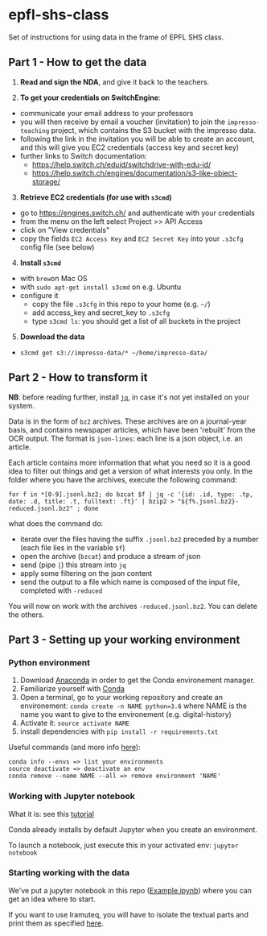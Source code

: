 # epfl-shs-class

Set of instructions for using data in the frame of EPFL SHS class.

## Part 1 - How to get the data

1. **Read and sign the NDA**, and give it back to the teachers.

2. **To get your credentials on SwitchEngine**:

  - communicate your email address to your professors
  - you will then receive by email a voucher (invitation) to join the `impresso-teaching` project, which contains the S3 bucket with the impresso data.
  - following the link in the invitation you will be able to create an account, and this will give you EC2 credentials (access key and secret key)
  - further links to Switch documentation:
    - https://help.switch.ch/eduid/switchdrive-with-edu-id/
    - https://help.switch.ch/engines/documentation/s3-like-object-storage/
    
3. **Retrieve EC2 credentials (for use with `s3cmd`)**
  - go to https://engines.switch.ch/ and authenticate with your credentials
  - from the menu on the left select Project >> API Access
  - click on "View credentials"
  - copy the fields `EC2 Access Key` and `EC2 Secret Key` into your `.s3cfg` config file (see below)

4. **Install `s3cmd`**
  - with `brew`on Mac OS
  - with `sudo apt-get install s3cmd` on e.g. Ubuntu
  - configure it
    - copy the file `.s3cfg` in this repo to your home (e.g. `~/`)
    - add access_key and secret_key to `.s3cfg`
    - type `s3cmd ls`: you should get a list of all buckets in the project

5. **Download the data**
  - ```s3cmd get s3://impresso-data/* ~/home/impresso-data/```

## Part 2 - How to transform it

**NB**: before reading further, install [`jq`](https://github.com/stedolan/jq/wiki/Installation), in case it's not yet installed on your system.

Data is in the form of `bz2` archives. These archives are on a journal-year basis, and contains newspaper articles, which have been 'rebuilt' from the OCR output. The format is `json-lines`: each line is a json object, i.e. an article.

Each article contains more information that what you need so it is a good idea to filter out things and get a version of what interests you only. In the folder where you have the archives, execute the following command:

`for f in *[0-9].jsonl.bz2; do bzcat $f | jq -c '{id: .id, type: .tp, date: .d, title: .t, fulltext: .ft}' | bzip2 > "${f%.jsonl.bz2}-reduced.jsonl.bz2" ; done`

what does the command do:
- iterate over the files having the suffix `.jsonl.bz2` preceded by a number (each file lies in the variable `$f`)
- open the archive (`bzcat`) and produce a stream of json
- send (pipe `|`) this stream into `jq`
- apply some filtering on the json content
- send the output to a file which name is composed of the input file, completed with `-reduced`

You will now on work with the archives `-reduced.jsonl.bz2`. You can delete the others.

## Part 3 - Setting up your working environment

### Python environment

1. Download [Anaconda](https://www.anaconda.com/distribution/) in order to get the Conda environement manager.
2. Familiarize yourself with [Conda](https://conda.io/docs/user-guide/getting-started.html)
3. Open a terminal, go to your working repository and create an environement:
`conda create -n NAME python=3.6` where NAME is the name you want to give to the environement (e.g. digital-history)
4. Activate it:
`source activate NAME`
5. install dependencies with `pip install -r requirements.txt`

Useful commands (and more info [here](https://conda.io/docs/user-guide/tasks/manage-environments.html)):

```
conda info --envs => list your environments
source deactivate => deactivate an env
conda remove --name NAME --all => remove environment 'NAME'
```

### Working with Jupyter notebook

What it is: see this [tutorial](https://www.datacamp.com/community/tutorials/tutorial-jupyter-notebook)

Conda already installs by default Jupyter when you create an environment.

To launch a notebook, just execute this in your activated env:
`jupyter notebook`

### Starting working with the data

We've put a jupyter notebook in this repo ([Example.ipynb](https://github.com/impresso/epfl-shs-class/blob/master/Example.ipynb)) where you can get an idea where to start.

If you want to use Iramuteq, you will have to isolate the textual parts and print them as specified [here](http://www.iramuteq.org/documentation/formatage-des-corpus-texte).
